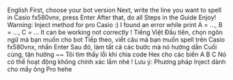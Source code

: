 English
First, choose your bot version
Next, write the line you want to spell in Casio fx580vnx, press Enter
After that, do all Steps in the Guide
Enjoy!
Warning: Inject method for pro Casio :)
I found an error while print A = ..., B = ..., C = ...
It can be working not correctly !
Tiếng Việt
Đầu tiên, chọn ngôn ngữ mà bạn muốn cho bot
Tiếp theo, viết câu mà bạn muốn spell trên Casio fx580vnx, nhấn Enter
Sau đó, làm tất cả các bước mà nó hướng dẫn
Cuối cùng, tận hưởng ~~
Tôi tìm thấy lỗi khi chia code Hex cho các biến A B C
Nó có thể hoạt động không chính xác lắm nhé !
Lưu ý: Phương pháp Inject dành cho mấy ông Pro hehe
